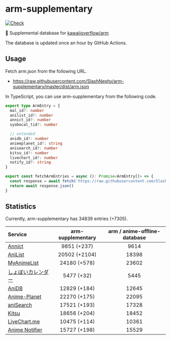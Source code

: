 # arm-supplementary

[![Check](https://github.com/SlashNephy/arm-supplementary/actions/workflows/check-node.yml/badge.svg)](https://github.com/SlashNephy/arm-supplementary/actions/workflows/check-node.yml)

💊 Supplemental database for [kawaiioverflow/arm](https://github.com/kawaiioverflow/arm)

The database is updated once an hour by GitHub Actions.

## Usage

Fetch arm.json from the following URL.

- https://raw.githubusercontent.com/SlashNephy/arm-supplementary/master/dist/arm.json

In TypeScript, you can use arm-supplementary from the following code.

```TypeScript
export type ArmEntry = {
  mal_id?: number
  anilist_id?: number
  annict_id?: number
  syobocal_tid?: number

  // extended
  anidb_id?: number
  animeplanet_id?: string
  anisearch_id?: number
  kitsu_id?: number
  livechart_id?: number
  notify_id?: string
}

export const fetchArmEntries = async (): Promise<ArmEntry[]> => {
  const response = await fetch('https://raw.githubusercontent.com/SlashNephy/arm-supplementary/master/dist/arm.json')
  return await response.json()
}
```

## Statistics

Currently, arm-supplementary has 34839 entries (+7305).

| Service                                     | arm-supplementary | arm / anime-offline-database |
| :------------------------------------------ | :---------------: | :--------------------------: |
| [Annict](https://annict.com)                |    9851 (+237)    |             9614             |
| [AniList](https://anilist.co)               |   20502 (+2104)   |            18398             |
| [MyAnimeList](https://myanimelist.net)      |   24180 (+578)    |            23602             |
| [しょぼいカレンダー](https://cal.syoboi.jp) |    5477 (+32)     |             5445             |
| [AniDB](https://anidb.net)                  |   12829 (+184)    |            12645             |
| [Anime-Planet](https://anime-planet.com)    |   22270 (+175)    |            22095             |
| [aniSearch](https://anisearch.com)          |   17521 (+193)    |            17328             |
| [Kitsu](https://kitsu.io)                   |   18656 (+204)    |            18452             |
| [LiveChart.me](https://livechart.me)        |   10475 (+114)    |            10361             |
| [Anime Notifier](https://notify.moe)        |   15727 (+198)    |            15529             |
